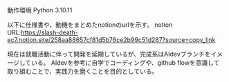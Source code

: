 動作環境
Python 3.10.11

以下に仕様書や、動機をまとめたnotionのurlを示す。
notion URL:https://slash-death-ec7.notion.site/258aa88657cf81d5b76ce2b99c51d287?source=copy_link

現在は就職活動に伴って開発を延期しているが、完成系はAIdevブランチをイメージしている。
AIdevを参考に自学でコーディングや、github flowを意識して取り組むことで、実践力を磨くことを目的としている。